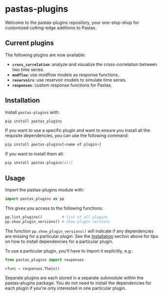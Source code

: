 # pastas-plugins

Welcome to the pastas-plugins repository, your one-stop-shop for customized
cutting-edge additions to Pastas.


## Current plugins

The following plugins are now available:

- **`cross_correlation`**: analyze and visualize the cross-correlation between two time series.
- **`modflow`**: use modflow models as response functions.
- **`reservoirs`**: use reservoir models to simulate time series.
- **`responses`**: custom response functions for Pastas.

## Installation

<!-- TODO: add repo to PYPI so this becomes true: -->
Install `pastas-plugins` with:

```bash
pip install pastas_plugins
```

If you want to use a specific plugin and want to ensure you install all the requisite
dependencies, you can use the following command:

```bash
pip install pastas-plugins[<name of plugin>]
```

If you want to install them all:
```bash
pip install pastas-plugins[all]
```

## Usage

Import the pastas-plugins module with:

```python
import pastas_plugins as pp
```

This gives you access to the following functions:

```python
pp.list_plugins()         # list of all plugins
pp.show_plugin_versions() # show plugin versions 
```

The function `pp.show_plugin_versions()` will indicate if any dependencies are missing
for a particular plugin. See the [Installation](#installation) section above for tips
on how to install dependencies for a particular plugin.

To use a particular plugin, you'll have to import it explicitly, e.g.:

```python
from pastas_plugins import responses

rfunc = responses.Theis()
```

Separate plugins are each stored in a separate submodule within the pastas-plugins
package. You do not need to install the dependencies for each plugin if you're only
interested in one particular plugin.